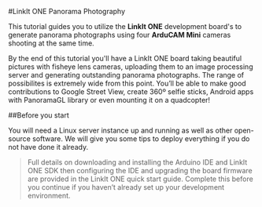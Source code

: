 #LinkIt ONE Panorama Photography

This tutorial guides you to utilize the **LinkIt ONE** development board's to generate panorama photographs using four **ArduCAM Mini** cameras shooting at the same time. 

By the end of this tutorial you'll have a LinkIt ONE board taking beautiful pictures with fisheye lens cameras, uploading them to an image processing server and generating outstanding panorama photographs. The range of possibilites is extremely wide from this point. You’ll be able to make good contributions to Google Street View, create 360º selfie sticks, Android apps with PanoramaGL library or even mounting it on a quadcopter!  

##Before you start

You will need a Linux server instance up and running as well as other open-source software. We will give you some tips to deploy everything if you do not have done it already. 

> Full details on downloading and installing the Arduino IDE and LinkIt ONE SDK then configuring the IDE and upgrading the board firmware are provided in the LinkIt ONE quick start guide. Complete this before you continue if you haven’t already set up your development environment.